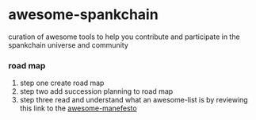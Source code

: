 # awesome-spankchain
curation of awesome tools to help you contribute and participate in the spankchain universe and community

### road map
1. step one create road map
2. step two add succession planning to road map
3. step three read and understand what an awesome-list is by reviewing this link to the [awesome-manefesto](https://github.com/sindresorhus/awesome/blob/master/awesome.md)

